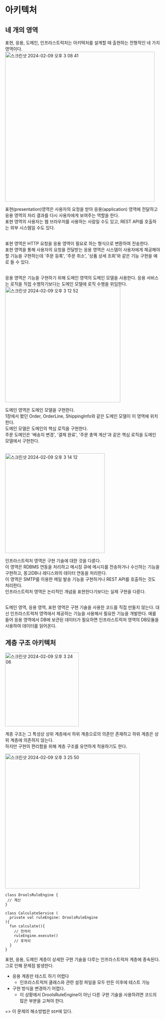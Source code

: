 # 아키텍처
## 네 개의 영역
표현, 응용, 도메인, 인프라스트럭처는 아키텍처를 설계할 때 출현하는 전형적인 네 가지 영역이다.  
<img width="485" alt="스크린샷 2024-02-09 오후 3 08 41" src="https://github.com/shmin7777/ddd-architecture/assets/67637716/e758d604-1b19-4772-a084-ab24f553ad5f">  

표현(presentation)영역은 사용자의 요청을 받아 응용(application) 영역에 전달하고 응용 영역의 처리 결과를 다시 사용자에게 보여주는 역할을 한다.  
표현 영역의 사용자는 웹 브라우저를 사용하는 사람일 수도 있고, REST API를 호출하는 외부 시스템일 수도 있다.  
<br>  

표현 영역은 HTTP 요청을 응용 영역이 필요로 하는 형식으로 변환하여 전송한다.  
표현 영역을 통해 사용자의 요청을 전달받는 응용 영역은 시스템이 사용자에게 제공해야 할 기능을 구현하는데 '주문 등록', '주문 취소', '상품 상세 조회'와 같은 기능 구현을 예로 들 수 있다.  

<br>  
응용 영역은 기능을 구현하기 위해 도메인 영역의 도메인 모델을 사용한다.  
응용 서비스는 로직을 직접 수행하기보다는 도메인 모델에 로직 수행을 위임한다.  

<br>  
<img width="374" alt="스크린샷 2024-02-09 오후 3 12 52" src="https://github.com/shmin7777/ddd-architecture/assets/67637716/81ea3f6a-8997-4398-9e41-da6a68c3b75e">  

도메인 영역은 도메인 모델을 구현한다.  
1장에서 봤던 Order, OrderLine, ShippingInfo와 같은 도메인 모델이 이 영역에 위치한다.  
도메인 모델은 도메인의 핵심 로직을 구현한다.  
주문 도메인은 '배송지 변경', '결제 완료', '주문 총액 계산'과 같은 핵심 로직을 도메인 모델에서 구현한다.  

<br>  
<img width="323" alt="스크린샷 2024-02-09 오후 3 14 12" src="https://github.com/shmin7777/ddd-architecture/assets/67637716/8e82c093-5465-4f5b-b748-6e8cdbe57554">  

인프라스트럭처 영역은 구현 기술에 대한 것을 다룬다.  
이 영역은 RDBMS 연동을 처리하고 메시징 큐에 메시지를 전송하거나 수신하는 기능을 구현하고, 몽고DB나 레디스와의 데이터 연동을 처리한다.  
이 영역은 SMTP를 이용한 메일 발송 기능을 구현하거나 REST API를 호출하는 것도 처리한다.  
인프라스트럭처 영역은 논리적인 개념을 표현한다기보다는 실제 구현을 다룬다.  

<br>  
도메인 영역, 응용 영역, 표현 영역은 구현 기술을 사용한 코드를 직접 만들지 않는다.  
대신 인프라스트럭처 영역에서 제공하는 기능을 사용해서 필요한 기능을 개발한다.  
예를 들어 응용 영역에서 DB에 보관된 데이터가 필요하면 인프라스트럭처 영역의 DB모듈을 사용하여 데이터를 읽어온다.  

## 계층 구조 아키텍처
<img width="239" alt="스크린샷 2024-02-09 오후 3 24 06" src="https://github.com/shmin7777/ddd-architecture/assets/67637716/361984d8-fa45-437e-9980-572ea86e5772">  

계층 구조는 그 특성상 상위 계층에서 하위 계층으로의 의존만 존재하고 하위 계층은 상위 계층에 의존하지 않는다.  
하지만 구현의 편리함을 위해 계층 구조를 유연하게 적용하기도 한다.  

<img width="437" alt="스크린샷 2024-02-09 오후 3 25 50" src="https://github.com/shmin7777/ddd-architecture/assets/67637716/6f1bdb38-efaa-42cd-8489-8792e9035396">  

```
class DroolsRuleEngine {
 // 계산
}

class CalculateService (
  private val ruleEngine: DroolsRuleEngine
){
  fun calculate(){
    // 전처리
    ruleEngine.execute()
    // 후처리
  }
}
```  

표현, 응용, 도메인 계층이 상세한 구현 기술을 다루는 인프라스트럭처 계층에 종속된다.  
그로 인해 문제점 발생한다.  
* 응용 계층만 테스트 하기 어렵다
  * 인프라스트럭처 클래스와 관련 설정 파일을 모두 만든 이후에 테스트 가능
* 구현 방식을 변경하기 어렵다.
  * 이 상황에서 DroolsRuleEngine이 아닌 다른 구현 기술을 사용하려면 코드의 많은 부분을 고쳐야 한다.
 
=> 이 문제의 해소방법은 `DIP`에 있다.  






